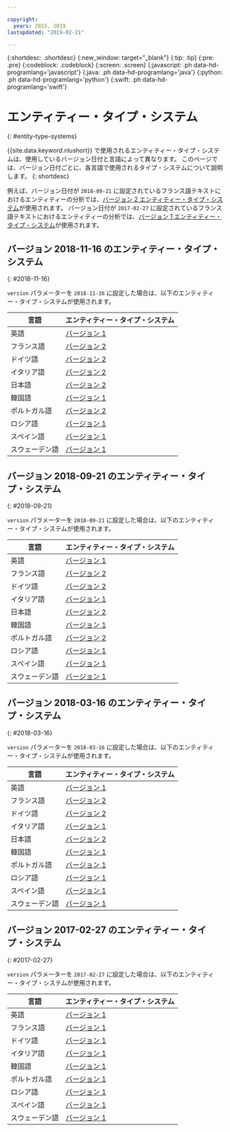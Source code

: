 ```yaml
---

copyright:
  years: 2015, 2019
lastupdated: "2019-02-21"

---
```


{:shortdesc: .shortdesc}
{:new_window: target="_blank"}
{:tip: .tip}
{:pre: .pre}
{:codeblock: .codeblock}
{:screen: .screen}
{:javascript: .ph data-hd-programlang='javascript'}
{:java: .ph data-hd-programlang='java'}
{:python: .ph data-hd-programlang='python'}
{:swift: .ph data-hd-programlang='swift'}

# エンティティー・タイプ・システム
{: #entity-type-systems}

{{site.data.keyword.nlushort}} で使用されるエンティティー・タイプ・システムは、使用しているバージョン日付と言語によって異なります。 このページでは、バージョン日付ごとに、各言語で使用されるタイプ・システムについて説明します。
{: shortdesc}

例えば、バージョン日付が `2018-09-21` に設定されているフランス語テキストにおけるエンティティーの分析では、[バージョン 2 エンティティー・タイプ・システム][v2]が使用されます。 バージョン日付が `2017-02-27` に設定されているフランス語テキストにおけるエンティティーの分析では、[バージョン 1 エンティティー・タイプ・システム][v1]が使用されます。

## バージョン 2018-11-16 のエンティティー・タイプ・システム
{: #2018-11-16}

`version` パラメーターを `2018-11-16` に設定した場合は、以下のエンティティー・タイプ・システムが使用されます。

|言語|エンティティー・タイプ・システム|
| --- | ---|
| 英語 | [バージョン 1][v1] |
| フランス語 | [バージョン 2][v2] |
| ドイツ語 | [バージョン 2][v2] |
| イタリア語 | [バージョン 2][v2] |
| 日本語 | [バージョン 2][v2] |
| 韓国語 | [バージョン 1][v1] |
| ポルトガル語 | [バージョン 2][v2] |
| ロシア語 | [バージョン 1][v1] |
| スペイン語 | [バージョン 1][v1] |
| スウェーデン語 | [バージョン 1][v1] |

## バージョン 2018-09-21 のエンティティー・タイプ・システム
{: #2018-09-21}

`version` パラメーターを `2018-09-21` に設定した場合は、以下のエンティティー・タイプ・システムが使用されます。

|言語|エンティティー・タイプ・システム|
| --- | ---|
| 英語 | [バージョン 1][v1] |
| フランス語 | [バージョン 2][v2] |
| ドイツ語 | [バージョン 2][v2] |
| イタリア語 | [バージョン 1][v1] |
| 日本語 | [バージョン 2][v2] |
| 韓国語 | [バージョン 1][v1] |
| ポルトガル語 | [バージョン 2][v2] |
| ロシア語 | [バージョン 1][v1] |
| スペイン語 | [バージョン 1][v1] |
| スウェーデン語 | [バージョン 1][v1] |


## バージョン 2018-03-16 のエンティティー・タイプ・システム
{: #2018-03-16}

`version` パラメーターを `2018-03-16` に設定した場合は、以下のエンティティー・タイプ・システムが使用されます。

|言語|エンティティー・タイプ・システム|
| --- | ---|
| 英語 | [バージョン 1][v1] |
| フランス語 | [バージョン 2][v2] |
| ドイツ語 | [バージョン 2][v2] |
| イタリア語 | [バージョン 1][v1] |
| 日本語 | [バージョン 2][v2] |
| 韓国語 | [バージョン 1][v1] |
| ポルトガル語 | [バージョン 1][v1] |
| ロシア語 | [バージョン 1][v1] |
| スペイン語 | [バージョン 1][v1] |
| スウェーデン語 | [バージョン 1][v1] |


## バージョン 2017-02-27 のエンティティー・タイプ・システム
{: #2017-02-27}

`version` パラメーターを `2017-02-27` に設定した場合は、以下のエンティティー・タイプ・システムが使用されます。

|言語|エンティティー・タイプ・システム|
| --- | ---|
| 英語 | [バージョン 1][v1] |
| フランス語 | [バージョン 1][v1] |
| ドイツ語 | [バージョン 1][v1] |
| イタリア語 | [バージョン 1][v1] |
| 韓国語 | [バージョン 1][v1] |
| ポルトガル語 | [バージョン 1][v1] |
| ロシア語 | [バージョン 1][v1] |
| スペイン語 | [バージョン 1][v1] |
| スウェーデン語 | [バージョン 1][v1] |


[v1]: /docs/services/natural-language-understanding/?topic=natural-language-understanding-entity-types-version-1
[v2]: /docs/services/natural-language-understanding/?topic=natural-language-understanding-entity-types-version-2
